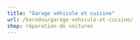 ```yaml
---
title: "Garage véhicule et cuisine"
url: /korodou/garage-vehicule-et-cuisine/
shop: réparation de voitures
---
```

